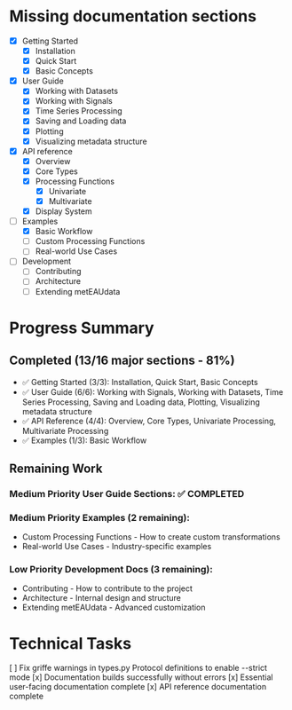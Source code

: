 # Missing documentation sections
- [x]  Getting Started
    - [x]  Installation
    - [x]  Quick Start
    - [x]  Basic Concepts
- [x]  User Guide
    - [x]  Working with Datasets
    - [x]  Working with Signals
    - [x]  Time Series Processing
    - [x]  Saving and Loading data
    - [x]  Plotting  
    - [x]  Visualizing metadata structure
- [x]  API reference
    - [x]  Overview
    - [x]  Core Types
    - [x]  Processing Functions
        - [x]  Univariate
        - [x]  Multivariate
    - [x]  Display System
- [ ]  Examples
    - [x]  Basic Workflow
    - [ ]  Custom Processing Functions
    - [ ]  Real-world Use Cases
- [ ]  Development
    - [ ]  Contributing
    - [ ]  Architecture
    - [ ]  Extending metEAUdata

# Progress Summary
## Completed (13/16 major sections - 81%)
- ✅ Getting Started (3/3): Installation, Quick Start, Basic Concepts
- ✅ User Guide (6/6): Working with Signals, Working with Datasets, Time Series Processing, Saving and Loading data, Plotting, Visualizing metadata structure  
- ✅ API Reference (4/4): Overview, Core Types, Univariate Processing, Multivariate Processing
- ✅ Examples (1/3): Basic Workflow

## Remaining Work
### Medium Priority User Guide Sections: ✅ COMPLETED

### Medium Priority Examples (2 remaining):
- Custom Processing Functions - How to create custom transformations
- Real-world Use Cases - Industry-specific examples

### Low Priority Development Docs (3 remaining):
- Contributing - How to contribute to the project
- Architecture - Internal design and structure
- Extending metEAUdata - Advanced customization

# Technical Tasks
[ ] Fix griffe warnings in types.py Protocol definitions to enable --strict mode
[x] Documentation builds successfully without errors
[x] Essential user-facing documentation complete
[x] API reference documentation complete


